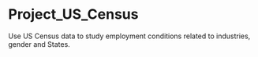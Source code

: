 # Project_US_Census
Use US Census data to study employment conditions related to industries, gender and States.
